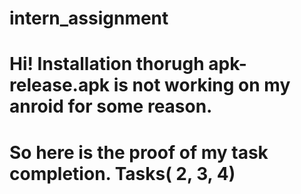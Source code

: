# intern_assignment

# Hi! Installation thorugh apk-release.apk is not working on my anroid for some reason.
# So here is the proof of my task completion. Tasks( 2, 3, 4)

